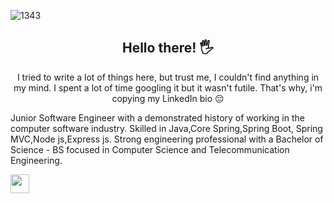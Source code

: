   ![1343](https://user-images.githubusercontent.com/36560845/107787659-98fb2b80-6d79-11eb-925c-287671025fad.jpg)
   
   <h2 align="center">Hello there! 🖐</h2>
   <p align="center">
      I tried to write a lot of things here, but trust me, I couldn't find anything in my mind. I spent a lot of time googling it but it wasn't futile. That's why, i'm copying my LinkedIn bio 😔 
   </p>
   
   <p>
      Junior Software Engineer with a demonstrated history of working in the computer software industry. Skilled in Java,Core Spring,Spring Boot, Spring MVC,Node js,Express js. Strong engineering professional with a Bachelor of Science - BS focused in Computer Science and Telecommunication Engineering. 
   </p>
   
  <a href="https://www.linkedin.com/in/md-moshiur-rahman-84b208165/"><img height="30" src="https://github.com/stephenajulu/stephenajulu/blob/master/images/icons/linkedin-brands.svg">
